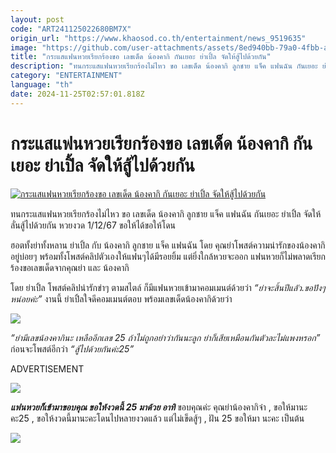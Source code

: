 ```yaml
---
layout: post
code: "ART241125022680BM7X"
origin_url: "https://www.khaosod.co.th/entertainment/news_9519635"
image: "https://github.com/user-attachments/assets/8ed940bb-79a0-4fbb-aac1-6b7680b50c3d"
title: "กระแสแฟนหวยเรียกร้องขอ เลขเด็ด น้องคากิ กันเยอะ ย่าเปิ้ล จัดให้สู้ไปด้วยกัน"
description: "ทนกระแสแฟนหวยเรียกร้องไม่ไหว ขอ เลขเด็ด น้องคากิ ลูกชาย แจ็ค แฟนฉัน กันเยอะ ย่าเปิ้ล จัดให้ ลั่นสู้ไปด้วยกัน หวยงวด 1/12/67 ขอให้ได้ขอให้โดน"
category: "ENTERTAINMENT"
language: "th"
date: 2024-11-25T02:57:01.818Z
---
```


# กระแสแฟนหวยเรียกร้องขอ เลขเด็ด น้องคากิ กันเยอะ ย่าเปิ้ล จัดให้สู้ไปด้วยกัน

[![กระแสแฟนหวยเรียกร้องขอ เลขเด็ด น้องคากิ กันเยอะ ย่าเปิ้ล จัดให้สู้ไปด้วยกัน](https://www.khaosod.co.th/wpapp/uploads/2024/11/kakigrandmomplelotto251679998.jpg "กระแสแฟนหวยเรียกร้องขอ เลขเด็ด น้องคากิ กันเยอะ ย่าเปิ้ล จัดให้สู้ไปด้วยกัน")](https://www.khaosod.co.th/wpapp/uploads/2024/11/kakigrandmomplelotto251679998.jpg)

ทนกระแสแฟนหวยเรียกร้องไม่ไหว ขอ เลขเด็ด น้องคากิ ลูกชาย แจ็ค แฟนฉัน กันเยอะ ย่าเปิ้ล จัดให้ ลั่นสู้ไปด้วยกัน หวยงวด 1/12/67 ขอให้ได้ขอให้โดน

ฮอตทั้งย่าทั้งหลาน ย่าเปิ้ล กับ น้องคากิ ลูกชาย แจ็ค แฟนฉัน โดย คุณย่าโพสต์ความน่ารักของน้องคากิอยู่บ่อยๆ พร้อมทั้งโพสต์คลิปตัวเองให้แฟนๆได้มีรอยยิ้ม แต่ยิ่งใกล้หวยจะออก แฟนหวยก็ไม่พลาดเรียกร้องขอเลขเด็ดจากคุณย่า และ น้องคากิ

โดย ย่าเปิ้ล โพสต์คลิปน่ารักขำๆ ตามสไตล์ ก็มีแฟนหวยเข้ามาคอมเมนต์ด้วยว่า _“ย่าจะสิ้นปีแลัว.ขอปังๆหน่อยค่ะ”_ งานนี้ ย่าเปิ้ลใจดีคอมเมนต์ตอบ พร้อมเลขเด็ดน้องคากิด้วยว่า

[![](https://www.khaosod.co.th/wpapp/uploads/2024/11/kakigrandmomplelotto2516711.jpg)](https://www.khaosod.co.th/wpapp/uploads/2024/11/kakigrandmomplelotto2516711.jpg)

_“ย่ามีเลขน้องคากินะ เหลืออีกเลข 25 ถ้าไม่ถูกอย่าว่ากันนะลูก ย่าก็เสียเหมือนกันตัวละไม่แพงหรอก”_ ก่อนจะโพสต์อีกว่า _“สู้ไปด้วยกันค่ะ25”_

ADVERTISEMENT

[![](https://www.khaosod.co.th/wpapp/uploads/2024/11/kakigrandmomplelotto2516712.jpg)](https://www.khaosod.co.th/wpapp/uploads/2024/11/kakigrandmomplelotto2516712.jpg)

_**แฟนหวยก็เข้ามาขอบคุณ ขอให้งวดนี้ 25 มาด้วย อาทิ**_ ขอบคุณค่ะ คุณย่าน้องคากิจ๋า , ขอให้มานะคะ25 , ขอให้งวดนี้มานะคะโดนไปหลายงวดแล้ว แต่ไม่เข็ดสู้ๆ , ฝัน 25 ขอให้มา นะคะ เป็นต้น

[![](https://www.khaosod.co.th/wpapp/uploads/2024/11/kakigrandmomplelotto251675.jpg)](https://www.khaosod.co.th/wpapp/uploads/2024/11/kakigrandmomplelotto251675.jpg)